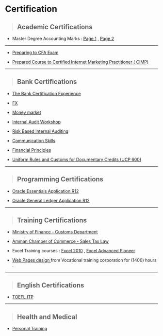 # Certification



> ## Academic Certifications


- Master Degree Accounting Marks : [Page 1](https://github.com/nancyalaswad90/Certifications/blob/main/Master%20Marks%20Page%201.md) , [Page 2](https://github.com/nancyalaswad90/Certifications/blob/main/Page%202.md)




------------------------------


-  [Preparing to CFA Exam](https://github.com/nancyalaswad90/Certifications/blob/main/Preparing%20to%20CFA%20Exam.md)

- [Prepared Course to Certified Internet Marketing Practitioner ( CIMP)](https://github.com/nancyalaswad90/Certifications/blob/main/Prepared%20Course%20to%20Certified%20Internet%20Marketing%20Practitioner%20(%20CIMP).md)


-----------------------------


> ## Bank Certifications



- [The Bank Certification Experience ](https://github.com/nancyalaswad90/Certifications/blob/main/The%20Bank%20Certification%20Experience%20.md)


- [FX ](https://github.com/nancyalaswad90/Certification-/blob/main/FX.md)



- [Money market](https://github.com/nancyalaswad90/Certifications/blob/main/Money%20market.md)


- [Internal Audit Workshop](https://github.com/nancyalaswad90/Certifications/blob/main/Internal%20Audit%20Workshop.md)

-  [Risk Based Internal Auditing](https://github.com/nancyalaswad90/Certifications/blob/main/Risk%20Based%20Internal%20Auditing.md)


- [Communication Skills ](https://github.com/nancyalaswad90/Certifications/blob/main/Communication%20Skills%20.md)


-  [Financial Principles](https://github.com/nancyalaswad90/Certifications/blob/main/Financial%20Principles.md)

- [Uniform Rules and Customs for Documentary Credits (UCP 600)](https://github.com/nancyalaswad90/Certifications/blob/main/Uniform%20Rules%20and%20Customs%20for%20Documentary%20Credits%20(UCP%20600).md)




---------------------------

> ## Programming Certifications


- [Oracle Essentials Application R12](https://github.com/nancyalaswad90/Certifications/blob/main/Oracle%20Essentials%20Application%20R12.md)

- [Oracle General Ledger Application R12](https://github.com/nancyalaswad90/Certifications/blob/main/Oracle%20General%20Ledger%20Application%20R12.md)


-----------------------------


> ## Training Certifications


- [Ministry of Finance - Customs Department](https://github.com/nancyalaswad90/Certifications/blob/main/Ministry%20of%20Finance%20-%20Customs%20Department.md)


- [Amman Chamber of Commerce - Sales Tax Law](https://github.com/nancyalaswad90/Certifications/blob/main/Amman%20Chamber%20of%20Commerce%20-%20Sales%20Tax%20Law.md)




- Excel Training courses : [Excel 2010](https://github.com/nancyalaswad90/Certifications/blob/main/Excel%202010.md) , [Excel Advanced Pioneer](https://github.com/nancyalaswad90/Certifications/blob/main/Excel%20Advanced%20Pioneer.md)


- [Web Pages design ](https://github.com/nancyalaswad90/Certifications/blob/main/web%20Pages%20design%20.md) from Vocational training corporation for (1400) hours  .



-----------------------------


> ## English Certifications 



- [TOEFL ITP](https://github.com/nancyalaswad90/Certifications/blob/main/TOEFL%20ITP.md)




-----------------------------


> ## Health and Medical




- [Personal Training ](https://github.com/nancyalaswad90/Certifications/blob/main/Health%20and%20Medical.md)


